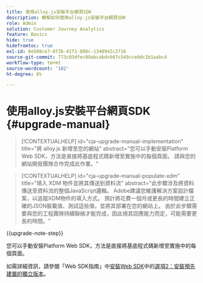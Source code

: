 ```yaml
---
title: 使用alloy.js安裝平台網頁SDK
description: 瞭解如何使用alloy.js安裝平台網頁SDK
role: Admin
solution: Customer Journey Analytics
feature: Basics
hide: true
hidefromtoc: true
exl-id: 0e508ce7-8f3b-41f1-808c-1348942c2716
source-git-commit: 773c03dfec99abcabdc667c549cce0dc1b1aabc4
workflow-type: tm+mt
source-wordcount: '182'
ht-degree: 8%

---
```


# 使用alloy.js安裝平台網頁SDK {#upgrade-manual}

<!-- markdownlint-disable MD034 -->

>[!CONTEXTUALHELP]
>id="cja-upgrade-manual-implementation"
>title="將 alloy.js 新增至您的網站"
>abstract="您可以手動安裝Platform Web SDK，方法是直接將基底程式碼新增至實施中的每個頁面。 請與您的網站開發團隊合作完成此作業。"

<!-- markdownlint-enable MD034 -->

<!-- markdownlint-disable MD034 -->

>[!CONTEXTUALHELP]
>id="cja-upgrade-manual-populate-xdm"
>title="填入 XDM 物件並將其傳送到資料流"
>abstract="此步驟涉及將資料傳送至資料流的整個JavaScript邏輯。 Adobe建議您維護解決方案設計檔案，以追蹤XDM物件的填入方式。 預計將花費一個月或更長的時間建立正確的JSON裝載值、測試這些值，並將其部署在您的網站上。 由於此步驟需要與您的工程團隊持續聯絡才能完成，因此視其回應能力而定，可能需要更長的時間。"

<!-- markdownlint-enable MD034 -->

{{upgrade-note-step}}

您可以手動安裝Platform Web SDK，方法是直接將基底程式碼新增至實施中的每個頁面。

如需詳細資訊，請參閱「Web SDK指南」中[安裝Web SDK](https://experienceleague.adobe.com/en/docs/experience-platform/edge/fundamentals/installing-the-sdk)中的[選項2：安裝預先建置的獨立版本](https://experienceleague.adobe.com/en/docs/experience-platform/edge/fundamentals/installing-the-sdk#option-2-installing-the-prebuilt-standalone-version)。
